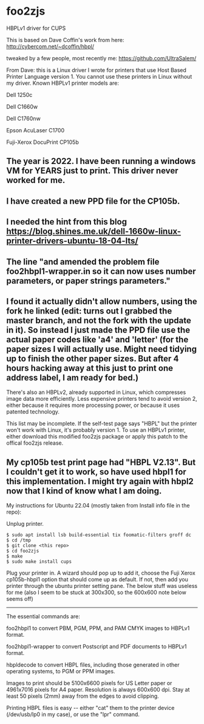 # foo2zjs
HBPLv1  driver for CUPS

This is based on Dave Coffin's work from here:
http://cybercom.net/~dcoffin/hbpl/

tweaked by a few people, most recently me: https://github.com/UltraSalem/

From Dave:
this is a Linux driver I wrote for printers that use Host Based Printer Language version 1. You cannot use these printers in Linux without my driver. Known HBPLv1 printer models are:

Dell 1250c

Dell C1660w

Dell C1760nw

Epson AcuLaser C1700

Fuji-Xerox DocuPrint CP105b
## The year is 2022. I have been running a windows VM for YEARS just to print. This driver never worked for me.
## I have created a new PPD file for the CP105b.
## I needed the hint from this blog https://blog.shines.me.uk/dell-1660w-linux-printer-drivers-ubuntu-18-04-lts/
## The line "and amended the problem file foo2hbpl1-wrapper.in so it can now uses number parameters, or paper strings parameters."
## I found it actually didn't allow numbers, using the fork he linked (edit: turns out I grabbed the master branch, and not the fork with the update in it). So instead I just made the PPD file use the actual paper codes like 'a4' and 'letter' (for the paper sizes I will actually use. Might need tidying up to finish the other paper sizes. But after 4 hours hacking away at this just to print one address label, I am ready for bed.)

There's also an HBPLv2, already supported in Linux, which compresses image data more efficiently. Less expensive printers tend to avoid version 2, either because it requires more processing power, or because it uses patented technology.

This list may be incomplete. If the self-test page says "HBPL" but the printer won't work with Linux, it's probably version 1. To use an HBPLv1 printer, either download this modified foo2zjs package or apply this patch to the offical foo2zjs release.

## My cp105b test print page had "HBPL V2.13". But I couldn't get it to work, so have used hbpl1 for this implementation. I might try again with hbpl2 now that I kind of know what I am doing.

My instructions for Ubuntu 22.04 (mostly taken from Install info file in the repo):

Unplug printer.
```
$ sudo apt install lsb build-essential tix foomatic-filters groff dc
$ cd /tmp
$ git clone <this repo>
$ cd foo2zjs
$ make
$ sudo make install cups
```
Plug your printer in. A wizard should pop up to add it, choose the Fuji Xerox cp105b-hbpl1 option that should come up as default. If not, then add you printer through the ubuntu printer setting pane. The below stuff was useless for me (also I seem to be stuck at 300x300, so the 600x600 note below seems off)

-----
The essential commands are:

foo2hbpl1 to convert PBM, PGM, PPM, and PAM CMYK images to HBPLv1 format.

foo2hbpl1-wrapper to convert Postscript and PDF documents to HBPLv1 format.

hbpldecode to convert HBPL files, including those generated in other operating systems, to PGM or PPM images.

Images to print should be 5100x6600 pixels for US Letter paper or 4961x7016 pixels for A4 paper. Resolution is always 600x600 dpi. Stay at least 50 pixels (2mm) away from the edges to avoid clipping.


Printing HBPL files is easy -- either "cat" them to the printer device (/dev/usb/lp0 in my case), or use the "lpr" command.
